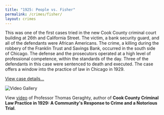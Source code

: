 ```yaml
---
title: "1925: People vs. Fisher"
permalink: /crimes/fisher/
layout: crimes
---
```


This was one of the first cases tried in the new Cook County criminal court building at 26th and California Street. The victim, a bank security guard, and all of the defendants were African Americans. The crime, a killing during the robbery of the Franklin Trust and Savings Bank, occurred in the south side of Chicago. The defense and the prosecutors operated at a high level of professional competence, within the standards of the day. Three of the defendants in this case were sentenced to death and executed. The case offers a window into the practice of law in Chicago in 1929.

[View case details...](/database/7722/)

![Video Gallery]()

View [video](/gallery/) of Professor Thomas Geraghty, author of **Cook County Criminal Law Practice in 1929: A Community's Response to Crime and a Notorious Trial**.
